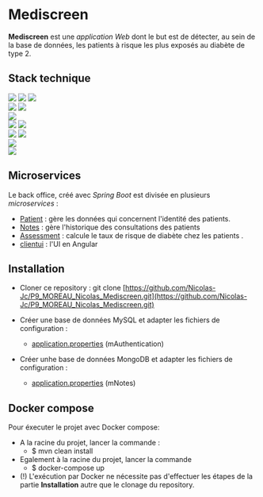 # Mediscreen

**Mediscreen** est une _application Web_ dont le but est de détecter, au sein de la base de données, les patients à
risque les plus exposés au diabète de type 2.

## Stack technique

<img src="https://img.shields.io/badge/-JAVA%2017-00A7BB?style=for-the-badge&logo=java&logoColor=white"> <img src="https://img.shields.io/badge/-SPRING%20BOOT%202.7.4-6eb442?style=for-the-badge&logo=spring&logoColor=white">
<img src="https://img.shields.io/badge/-SPRING%20WEB-397200?style=for-the-badge&logo=spring&logoColor=white">
<br> <img src="https://img.shields.io/badge/-SPRING%20DATA%20JPA-8db411?style=for-the-badge&logo=spring&logoColor=white">
<img src="https://img.shields.io/badge/-SPRING%20DATA%20MONGODB-8db411?style=for-the-badge&logo=spring&logoColor=white">
<br><img src="https://img.shields.io/badge/-SPRING%20CLOUD%20GATEWAY-8db411?style=for-the-badge&logo=spring&logoColor=white">
<br><img src="https://img.shields.io/badge/-MYSQL-006189?style=for-the-badge&logo=mysql&logoColor=white"> 
<img src="https://img.shields.io/badge/-MONGODB-6eb442?style=for-the-badge&logo=mongodb&logoColor=white">
<br><img src="https://img.shields.io/badge/-MAVEN-black?style=for-the-badge&logo=apachemaven&logoColor=white">
<img src="https://img.shields.io/badge/-JACOCO-810a00?style=for-the-badge">
<br><img src="https://img.shields.io/badge/-THYMELEAF-c41829?style=for-the-badge&logo=thymeleaf&logoColor=white"> 
<br><img src="https://img.shields.io/badge/-DOCKER-2496ed?style=for-the-badge&logo=docker&logoColor=white">

## Microservices

Le back office, créé avec _Spring Boot_ est divisée en plusieurs _microservices_ :

- [Patient](patient) : gère les données qui concernent l'identité des patients.
- [Notes](Notes) : gère l'historique des consultations des patients
- [Assessment](Assessment) : calcule le taux de risque de diabète chez les patients .
- [clientui](ui%2Fmediscreen-ui) : l'UI en Angular

## Installation

- Cloner ce repository : git
  clone [https://github.com/Nicolas-Jc/P9_MOREAU_Nicolas_Mediscreen.git](https://github.com/Nicolas-Jc/P9_MOREAU_Nicolas_Mediscreen.git)


- Créer une base de données MySQL et adapter les fichiers de configuration :
    - [application.properties](mAuthentication%2Fsrc%2Fmain%2Fresources%2Fapplication.properties) (mAuthentication)


- Créer unhe base de données MongoDB et adapter les fichiers de configuration :
    - [application.properties](mNotes%2Fsrc%2Fmain%2Fresources%2Fapplication.properties) (mNotes)

## Docker compose

Pour éxecuter le projet avec Docker compose:

- A la racine du projet, lancer la commande :
    - $ mvn clean install
- Egalement à la racine du projet, lancer la commande
    - $ docker-compose up
- (!) L'exécution par Docker ne nécessite pas d'effectuer les étapes de la partie **Installation** autre que le clonage
  du repository.




